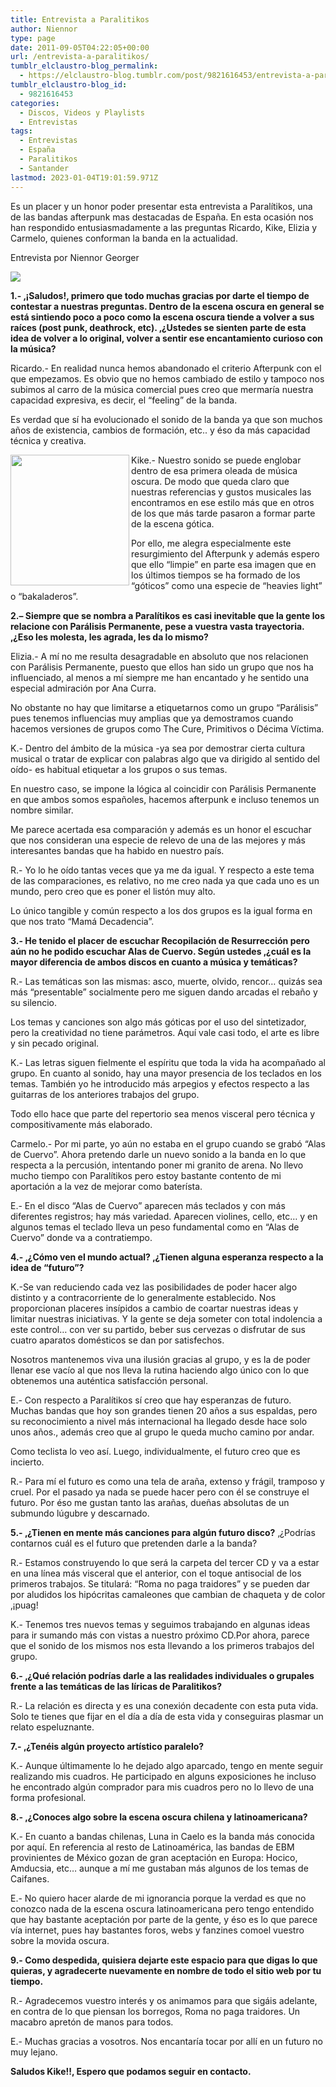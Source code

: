 ```yaml
---
title: Entrevista a Paralitikos
author: Niennor
type: page
date: 2011-09-05T04:22:05+00:00
url: /entrevista-a-paralitikos/
tumblr_elclaustro-blog_permalink:
  - https://elclaustro-blog.tumblr.com/post/9821616453/entrevista-a-paralitikos
tumblr_elclaustro-blog_id:
  - 9821616453
categories:
  - Discos, Videos y Playlists
  - Entrevistas
tags:
  - Entrevistas
  - España
  - Paralitikos
  - Santander
lastmod: 2023-01-04T19:01:59.971Z
---
```

Es un placer y un honor poder presentar esta entrevista a Paralítikos, una de las bandas afterpunk mas destacadas de España. En esta ocasión nos han respondido entusiasmadamente a las preguntas Ricardo, Kike, Elizia y Carmelo, quienes conforman la banda en la actualidad.

Entrevista por Niennor Georger

<img decoding="async" src="https://64.media.tumblr.com/7f97d297f78c84f6e0f22dd31acfc601/90616573c4dc6ef3-ee/s540x810/c01644fecc8ce602a965ae48e97df32939ae280c.jpg" data-orig-height="299" data-orig-width="400" />

**1.- ‚¡Saludos!, primero que todo muchas gracias por darte el tiempo de contestar a nuestras preguntas. Dentro de la escena oscura en general se está sintiendo poco a poco como la escena oscura tiende a volver a sus raíces (post punk, deathrock, etc). ‚¿Ustedes se sienten parte de esta idea de volver a lo original, volver a sentir ese encantamiento curioso con la música?**

Ricardo.- En realidad nunca hemos abandonado el criterio Afterpunk con el que empezamos. Es obvio que no hemos cambiado de estilo y tampoco nos subimos al carro de la música comercial pues creo que mermaría nuestra capacidad expresiva, es decir, el &ldquo;feeling&rdquo; de la banda.

Es verdad que sí ha evolucionado el sonido de la banda ya que son muchos años de existencia, cambios de formación, etc.. y éso da más capacidad técnica y creativa.

<img decoding="async" loading="lazy" src="http://web.archive.org/web/20071017084315im_/http://elclaustro.cl/cutenews/data/upimages/conciertoHeaven1.jpg" height="209" width="190" align="left" border="0" /> Kike.- Nuestro sonido se puede englobar dentro de esa primera oleada de música oscura. De modo que queda claro que nuestras referencias y gustos musicales las encontramos en ese estilo más que en otros de los que más tarde pasaron a formar parte de la escena gótica.

Por ello, me alegra especialmente este resurgimiento del Afterpunk y además espero que ello &ldquo;limpie&rdquo; en parte esa imagen que en los últimos tiempos se ha formado de los &ldquo;góticos&rdquo; como una especie de &ldquo;heavies light&rdquo; o &ldquo;bakaladeros&rdquo;.

**2.– Siempre que se nombra a Paralítikos es casi inevitable que la gente los relacione con Parálisis Permanente, pese a vuestra vasta trayectoria. ‚¿Eso les molesta, les agrada, les da lo mismo?**

Elizia.- A mí no me resulta desagradable en absoluto que nos relacionen con Parálisis Permanente, puesto que ellos han sido un grupo que nos ha influenciado, al menos a mí siempre me han encantado y he sentido una especial admiración por Ana Curra.

No obstante no hay que limitarse a etiquetarnos como un grupo &ldquo;Parálisis&rdquo; pues tenemos influencias muy amplias que ya demostramos cuando hacemos versiones de grupos como The Cure, Primitivos o Décima Víctima.

K.- Dentro del ámbito de la música -ya sea por demostrar cierta cultura musical o tratar de explicar con palabras algo que va dirigido al sentido del oído- es habitual etiquetar a los grupos o sus temas.

En nuestro caso, se impone la lógica al coincidir con Parálisis Permanente en que ambos somos españoles, hacemos afterpunk e incluso tenemos un nombre similar.

Me parece acertada esa comparación y además es un honor el escuchar que nos consideran una especie de relevo de una de las mejores y más interesantes bandas que ha habido en nuestro país.

R.- Yo lo he oído tantas veces que ya me da igual. Y respecto a este tema de las comparaciones, es relativo, no me creo nada ya que cada uno es un mundo, pero creo que es poner el listón muy alto.

Lo único tangible y común respecto a los dos grupos es la igual forma en que nos trato &ldquo;Mamá Decadencia&rdquo;.

**3.- He tenido el placer de escuchar Recopilación de Resurrección pero aún no he podido escuchar Alas de Cuervo. Según ustedes ‚¿cuál es la mayor diferencia de ambos discos en cuanto a música y temáticas?**

R.- Las temáticas son las mismas: asco, muerte, olvido, rencor… quizás sea más &ldquo;presentable&rdquo; socialmente pero me siguen dando arcadas el rebaño y su silencio.

Los temas y canciones son algo más góticas por el uso del sintetizador, pero la creatividad no tiene parámetros. Aquí vale casi todo, el arte es libre y sin pecado original.

K.- Las letras siguen fielmente el espíritu que toda la vida ha acompañado al grupo. En cuanto al sonido, hay una mayor presencia de los teclados en los temas. También yo he introducido más arpegios y efectos respecto a las guitarras de los anteriores trabajos del grupo.

Todo ello hace que parte del repertorio sea menos visceral pero técnica y compositivamente más elaborado.

Carmelo.- Por mi parte, yo aún no estaba en el grupo cuando se grabó &ldquo;Alas de Cuervo&rdquo;. Ahora pretendo darle un nuevo sonido a la banda en lo que respecta a la percusión, intentando poner mi granito de arena. No llevo mucho tiempo con Paralítikos pero estoy bastante contento de mi aportación a la vez de mejorar como baterísta.

E.- En el disco &ldquo;Alas de Cuervo&rdquo; aparecen más teclados y con más diferentes registros; hay más variedad. Aparecen violines, cello, etc… y en algunos temas el teclado lleva un peso fundamental como en &ldquo;Alas de Cuervo&rdquo; donde va a contratiempo.

**4.- ‚¿Cómo ven el mundo actual? ‚¿Tienen alguna esperanza respecto a la idea de “futuro”?**

K.-Se van reduciendo cada vez las posibilidades de poder hacer algo distinto y a contracorriente de lo generalmente establecido. Nos proporcionan placeres insípidos a cambio de coartar nuestras ideas y limitar nuestras iniciativas. Y la gente se deja someter con total indolencia a este control… con ver su partido, beber sus cervezas o disfrutar de sus cuatro aparatos domésticos se dan por satisfechos.

Nosotros mantenemos viva una ilusión gracias al grupo, y es la de poder llenar ese vacío al que nos lleva la rutina haciendo algo único con lo que obtenemos una auténtica satisfacción personal.

E.- Con respecto a Paralítikos sí creo que hay esperanzas de futuro. Muchas bandas que hoy son grandes tienen 20 años a sus espaldas, pero su reconocimiento a nivel más internacional ha llegado desde hace solo unos años., además creo que al grupo le queda mucho camino por andar.

Como teclista lo veo así. Luego, individualmente, el futuro creo que es incierto.

R.- Para mí el futuro es como una tela de araña, extenso y frágil, tramposo y cruel. Por el pasado ya nada se puede hacer pero con él se construye el futuro. Por éso me gustan tanto las arañas, dueñas absolutas de un submundo lúgubre y descarnado.

**5.- ‚¿Tienen en mente más canciones para algún futuro disco?** 
‚¿Podrías contarnos cuál es el futuro que pretenden darle a la banda?

R.- Estamos construyendo lo que será la carpeta del tercer CD y va a estar en una línea más visceral que el anterior, con el toque antisocial de los primeros trabajos. Se titulará: &ldquo;Roma no paga traidores&rdquo; y se pueden dar por aludidos los hipócritas camaleones que cambian de chaqueta y de color ‚¡puag!

K.- Tenemos tres nuevos temas y seguimos trabajando en algunas ideas para ir sumando más con vistas a nuestro próximo CD.Por ahora, parece que el sonido de los mismos nos esta llevando a los primeros trabajos del grupo.

**6.- ‚¿Qué relación podrías darle a las realidades individuales o grupales frente a las temáticas de las líricas de Paralitikos?**

R.- La relación es directa y es una conexión decadente con esta puta vida. Solo te tienes que fijar en el día a día de esta vida y conseguiras plasmar un relato espeluznante.

**7.- ‚¿Tenéis algún proyecto artístico paralelo?**

K.- Aunque últimamente lo he dejado algo aparcado, tengo en mente seguir realizando mis cuadros. He participado en alguns exposiciones he incluso he encontrado algún comprador para mis cuadros pero no lo llevo de una forma profesional.

**8.- ‚¿Conoces algo sobre la escena oscura chilena y latinoamericana?**

K.- En cuanto a bandas chilenas, Luna in Caelo es la banda más conocida por aquí. En referencia al resto de Latinoamérica, las bandas de EBM provinientes de México gozan de gran aceptación en Europa: Hocico, Amducsia, etc… aunque a mí me gustaban más algunos de los temas de Caifanes.

E.- No quiero hacer alarde de mi ignorancia porque la verdad es que no conozco nada de la escena oscura latinoamericana pero tengo entendido que hay bastante aceptación por parte de la gente, y éso es lo que parece vía internet, pues hay bastantes foros, webs y fanzines comoel vuestro sobre la movida oscura.

**9.- Como despedida, quisiera dejarte este espacio para que digas lo que quieras, y agradecerte nuevamente en nombre de todo el sitio web por tu tiempo.**

R.- Agradecemos vuestro interés y os animamos para que sigáis adelante, en contra de lo que piensan los borregos, Roma no paga traidores. Un macabro apretón de manos para todos.

E.- Muchas gracias a vosotros. Nos encantaría tocar por allí en un futuro no muy lejano.

**Saludos Kike!!, Espero que podamos seguir en contacto.**

